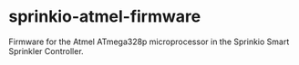 # sprinkio-atmel-firmware
Firmware for the Atmel ATmega328p microprocessor in the Sprinkio Smart Sprinkler Controller.
